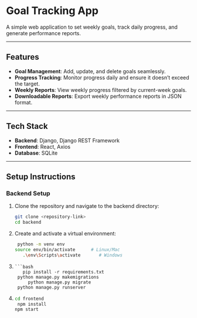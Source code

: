 # Goal Tracking App

A simple web application to set weekly goals, track daily progress, and generate performance reports.

---

## Features

- **Goal Management**: Add, update, and delete goals seamlessly.
- **Progress Tracking**: Monitor progress daily and ensure it doesn’t exceed the target.
- **Weekly Reports**: View weekly progress filtered by current-week goals.
- **Downloadable Reports**: Export weekly performance reports in JSON format.

---

## Tech Stack

- **Backend**: Django, Django REST Framework
- **Frontend**: React, Axios
- **Database**: SQLite

---

## Setup Instructions

### Backend Setup

1. Clone the repository and navigate to the backend directory:
   ```bash
   git clone <repository-link>
   cd backend
2. Create and activate a virtual environment:
    ```bash
     python -m venv env
    source env/bin/activate      # Linux/Mac
       .\env\Scripts\activate       # Windows
3.     ```bash
          pip install -r requirements.txt
        python manage.py makemigrations
            python manage.py migrate
        python manage.py runserver

4.   ```bash
     cd frontend
      npm install
     npm start

